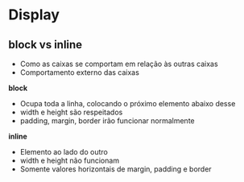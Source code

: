 # Display

## block vs inline

- Como as caixas se comportam em relação às outras caixas
- Comportamento externo das caixas

**block**
- Ocupa toda a linha, colocando o próximo elemento abaixo desse
- width e height são respeitados
- padding, margin, border irão funcionar normalmente

**inline**
- Elemento ao lado do outro
- width e height não funcionam
- Somente valores horizontais de margin, padding e border